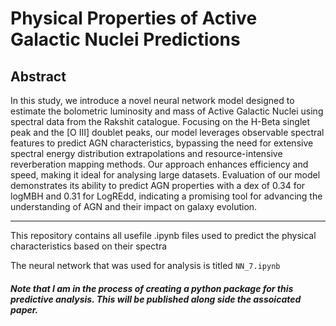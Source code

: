# Physical Properties of Active Galactic Nuclei Predictions
## Abstract

In this study, we introduce a novel neural network model designed to estimate the bolometric luminosity and mass of Active Galactic Nuclei using spectral data from the Rakshit catalogue. 
Focusing on the H-Beta singlet peak and the [O III] doublet peaks, our model leverages observable spectral features to predict AGN characteristics, bypassing the need for extensive spectral energy distribution extrapolations and resource-intensive reverberation mapping methods. 
Our approach enhances efficiency and speed, making it ideal for analysing large datasets. Evaluation of our model demonstrates its ability to predict AGN properties with a dex of 0.34 for logMBH and 0.31 for LogREdd, indicating a promising tool for advancing the understanding of AGN and their impact on galaxy evolution.

---

This repository contains all usefile .ipynb files used to predict the physical characteristics based on their spectra

The neural network that was used for analysis is titled `NN_7.ipynb`

##### Note that I am in the process of creating a python package for this predictive analysis. This will be published along side the assoicated paper.
